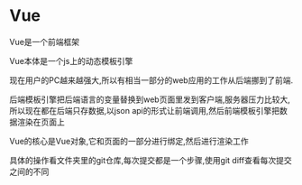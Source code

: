 # Vue
Vue是一个前端框架

Vue本体是一个js上的动态模板引擎


现在用户的PC越来越强大,所以有相当一部分的web应用的工作从后端挪到了前端.

后端模板引擎把后端语言的变量替换到web页面里发到客户端,服务器压力比较大,所以现在都在后端只存数据,以json api的形式让前端调用,然后前端模板引擎把数据渲染在页面上


Vue的核心是Vue对象,它和页面的一部分进行绑定,然后进行渲染工作

具体的操作看文件夹里的git仓库,每次提交都是一个步骤,使用git diff查看每次提交之间的不同